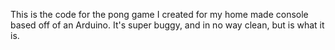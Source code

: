 This is the code for the pong game I created for my home made console based off of an Arduino. 
It's super buggy, and in no way clean, but is what it is.

